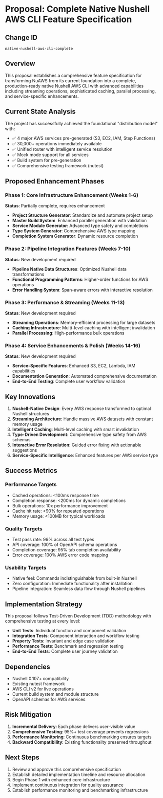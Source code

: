 # Proposal: Complete Native Nushell AWS CLI Feature Specification

## Change ID
`native-nushell-aws-cli-complete`

## Overview

This proposal establishes a comprehensive feature specification for transforming NuAWS from its current foundation into a complete, production-ready native Nushell AWS CLI with advanced capabilities including streaming operations, sophisticated caching, parallel processing, and service-specific enhancements.

## Current State Analysis

The project has successfully achieved the foundational "distribution model" with:
- ✅ 4 major AWS services pre-generated (S3, EC2, IAM, Step Functions)
- ✅ 30,000+ operations immediately available
- ✅ Unified router with intelligent service resolution
- ✅ Mock mode support for all services
- ✅ Build system for pre-generation
- ✅ Comprehensive testing framework (nutest)

## Proposed Enhancement Phases

### Phase 1: Core Infrastructure Enhancement (Weeks 1-6)
**Status**: Partially complete, requires enhancement
- **Project Structure Generator**: Standardize and automate project setup
- **Master Build System**: Enhanced parallel generation with validation
- **Service Module Generator**: Advanced type safety and completions
- **Type System Generator**: Comprehensive AWS type mapping
- **Completion System Generator**: Dynamic resource completion

### Phase 2: Pipeline Integration Features (Weeks 7-10)  
**Status**: New development required
- **Pipeline Native Data Structures**: Optimized Nushell data transformations
- **Functional Programming Patterns**: Higher-order functions for AWS operations
- **Error Handling System**: Span-aware errors with interactive resolution

### Phase 3: Performance & Streaming (Weeks 11-13)
**Status**: New development required  
- **Streaming Operations**: Memory-efficient processing for large datasets
- **Caching Infrastructure**: Multi-level caching with intelligent invalidation
- **Parallel Processing**: High-performance bulk operations

### Phase 4: Service Enhancements & Polish (Weeks 14-16)
**Status**: New development required
- **Service-Specific Features**: Enhanced S3, EC2, Lambda, IAM capabilities
- **Documentation Generation**: Automated comprehensive documentation
- **End-to-End Testing**: Complete user workflow validation

## Key Innovations

1. **Nushell-Native Design**: Every AWS response transformed to optimal Nushell structures
2. **Streaming Architecture**: Handle massive AWS datasets with constant memory usage
3. **Intelligent Caching**: Multi-level caching with smart invalidation
4. **Type-Driven Development**: Comprehensive type safety from AWS schemas
5. **Interactive Error Resolution**: Guided error fixing with actionable suggestions
6. **Service-Specific Intelligence**: Enhanced features per AWS service type

## Success Metrics

### Performance Targets
- Cached operations: <100ms response time
- Completion response: <200ms for dynamic completions
- Bulk operations: 10x performance improvement
- Cache hit rate: >90% for repeated operations
- Memory usage: <100MB for typical workloads

### Quality Targets  
- Test pass rate: 99% across all test types
- API coverage: 100% of OpenAPI schema operations
- Completion coverage: 95% tab completion availability
- Error coverage: 100% AWS error code mapping

### Usability Targets
- Native feel: Commands indistinguishable from built-in Nushell
- Zero configuration: Immediate functionality after installation
- Pipeline integration: Seamless data flow through Nushell pipelines

## Implementation Strategy

This proposal follows Test-Driven Development (TDD) methodology with comprehensive testing at every level:
- **Unit Tests**: Individual function and component validation
- **Integration Tests**: Component interaction and workflow testing  
- **Property Tests**: Invariant and edge case validation
- **Performance Tests**: Benchmark and regression testing
- **End-to-End Tests**: Complete user journey validation

## Dependencies

- Nushell 0.107+ compatibility
- Existing nutest framework
- AWS CLI v2 for live operations
- Current build system and module structure
- OpenAPI schemas for AWS services

## Risk Mitigation

1. **Incremental Delivery**: Each phase delivers user-visible value
2. **Comprehensive Testing**: 95%+ test coverage prevents regressions
3. **Performance Monitoring**: Continuous benchmarking ensures targets
4. **Backward Compatibility**: Existing functionality preserved throughout

## Next Steps

1. Review and approve this comprehensive specification
2. Establish detailed implementation timeline and resource allocation
3. Begin Phase 1 with enhanced core infrastructure
4. Implement continuous integration for quality assurance
5. Establish performance monitoring and benchmarking infrastructure